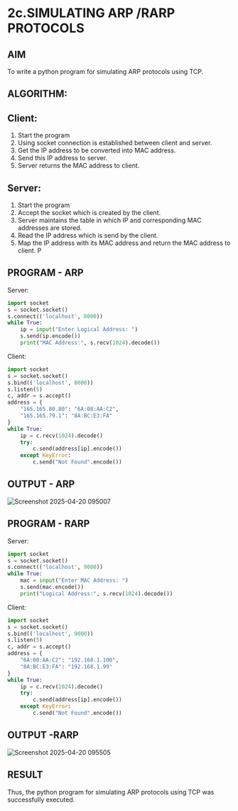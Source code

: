 # 2c.SIMULATING ARP /RARP PROTOCOLS
## AIM
To write a python program for simulating ARP protocols using TCP.
## ALGORITHM:
## Client:
1. Start the program
2. Using socket connection is established between client and server.
3. Get the IP address to be converted into MAC address.
4. Send this IP address to server.
5. Server returns the MAC address to client.
## Server:
1. Start the program
2. Accept the socket which is created by the client.
3. Server maintains the table in which IP and corresponding MAC addresses are
stored.
4. Read the IP address which is send by the client.
5. Map the IP address with its MAC address and return the MAC address to client.
P
## PROGRAM - ARP
Server:
```python
import socket
s = socket.socket()
s.connect(('localhost', 8000))
while True:
    ip = input("Enter Logical Address: ")
    s.send(ip.encode())
    print("MAC Address:", s.recv(1024).decode())
```

Client:
```python
import socket
s = socket.socket()
s.bind(('localhost', 8000))
s.listen(5)
c, addr = s.accept()
address = {
    "165.165.80.80": "6A:08:AA:C2",
    "165.165.79.1": "8A:BC:E3:FA"
}
while True:
    ip = c.recv(1024).decode()
    try:
        c.send(address[ip].encode())
    except KeyError:
        c.send("Not Found".encode())
```

## OUTPUT - ARP
![Screenshot 2025-04-20 095007](https://github.com/user-attachments/assets/cd7d0e72-06f8-4e2a-935e-53eb511b4186)


## PROGRAM - RARP

Server:
```python
import socket
s = socket.socket()
s.connect(('localhost', 9000))
while True:
    mac = input("Enter MAC Address: ")
    s.send(mac.encode())
    print("Logical Address:", s.recv(1024).decode())
```

Client:
```python
import socket
s = socket.socket()
s.bind(('localhost', 9000))
s.listen(5)
c, addr = s.accept()
address = {
    "6A:08:AA:C2": "192.168.1.100",
    "8A:BC:E3:FA": "192.168.1.99"
}
while True:
    ip = c.recv(1024).decode()
    try:
        c.send(address[ip].encode())
    except KeyError:
        c.send("Not Found".encode())
```

## OUTPUT -RARP
![Screenshot 2025-04-20 095505](https://github.com/user-attachments/assets/464bbaa1-49df-4015-b4d1-14079b3e99f0)


## RESULT
Thus, the python program for simulating ARP protocols using TCP was successfully executed.
